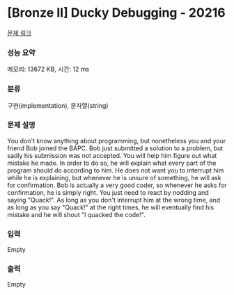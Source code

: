 # [Bronze II] Ducky Debugging - 20216 

[문제 링크](https://www.acmicpc.net/problem/20216) 

### 성능 요약

메모리: 13672 KB, 시간: 12 ms

### 분류

구현(implementation), 문자열(string)

### 문제 설명

<p>You don't know anything about programming, but nonetheless you and your friend Bob joined the BAPC. Bob just submitted a solution to a problem, but sadly his submission was not accepted. You will help him figure out what mistake he made. In order to do so, he will explain what every part of the program should do according to him. He does not want you to interrupt him while he is explaining, but whenever he is unsure of something, he will ask for confirmation. Bob is actually a very good coder, so whenever he asks for confirmation, he is simply right. You just need to react by nodding and saying "Quack!". As long as you don't interrupt him at the wrong time, and as long as you say "Quack!" at the right times, he will eventually find his mistake and he will shout "I quacked the code!".</p>

### 입력 

 Empty

### 출력 

 Empty

